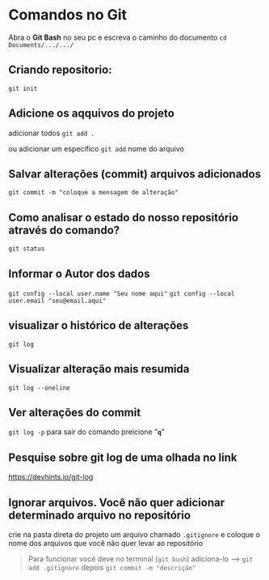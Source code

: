 # Comandos no Git

Abra o **Git Bash** no seu pc e escreva o caminho do documento `cd Documents/.../.../`

## Criando repositorio: 
`git init`

## Adicione os aqquivos do projeto
adicionar todos `git add .`

ou adicionar um específico `git add` nome do arquivo
## Salvar alterações (**commit**) arquivos adicionados
`git commit -m "coloque a mensagem de alteração"`
## Como analisar o estado do nosso repositório através do comando?
`git status`
## Informar o Autor dos dados 
`git config --local user.name "Seu nome aqui"`
`git config --local user.email "seu@email.aqui"`
## visualizar o histórico de alterações 
`git log`
## Visualizar alteração mais resumida
`git log --oneline`

## Ver alterações do **commit**
`git log -p` para sair do comando preicione "**`q`**"

## Pesquise sobre **git log** de uma olhada no link
https://devhints.io/git-log

## Ignorar arquivos. Você não quer adicionar determinado arquivo no repositório

crie na pasta direta do projeto um arquivo chamado `.gitignore` e coloque o nome dos arquivos que você não quer levar ao repositório
> Para funcionar você deve no terminal (`git bush`) adiciona-lo --> `git add .gitignore` depois `git commit -m "descrição"`
